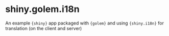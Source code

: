 # shiny.golem.i18n
An example `{shiny}` app packaged with `{golem}` and using `{shiny.i18n}` for translation (on the client and server)

